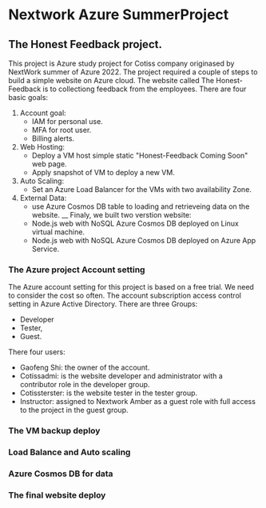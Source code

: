 # Nextwork Azure SummerProject
## The Honest Feedback project. 
This project is Azure study project for Cotiss company originased by NextWork summer of Azure 2022. The project required a couple of steps to build a simple website on Azure cloud. 
The website called The Honest-Feedback is to collectiong feedback from the employees. 
There are four basic goals:
1. Account goal:
   - IAM for personal use.
   - MFA for root user. 
   - Billing alerts.
2. Web Hosting: 
   - Deploy a VM host simple static "Honest-Feedback Coming Soon" web page. 
   - Apply snapshot of VM to deploy a new VM. 
3. Auto Scaling:
   - Set an Azure Load Balancer for the VMs with two availability Zone. 
4. External Data:
   - use Azure Cosmos DB table to loading and retrieveing data on the website. __
Finaly, we built two verstion website:
   - Node.js web with NoSQL Azure Cosmos DB deployed on Linux virtual machine. 
   - Node.js web with NoSQL Azure Cosmos DB deployed on Azure App Service. 
   
   
### The Azure project Account setting
The Azure account setting for this project is based on a free trial.  We need to consider the cost so often. 
The account subscription access control  setting in Azure Active Directory. 
There are three Groups:
   - Developer 
   - Tester, 
   - Guest. 
   
There four users:
   - Gaofeng Shi: the owner of the account. 
   - Cotissadmi: is the website developer and administrator with a contributor role in the developer group.
   - Cotissterster: is the website tester in the tester group.
   - Instructor: assigned to Nextwork Amber as a guest role with full access to the project in the guest group. 


### The VM backup deploy

### Load Balance and Auto scaling

### Azure Cosmos DB for data

### The final website deploy
 


